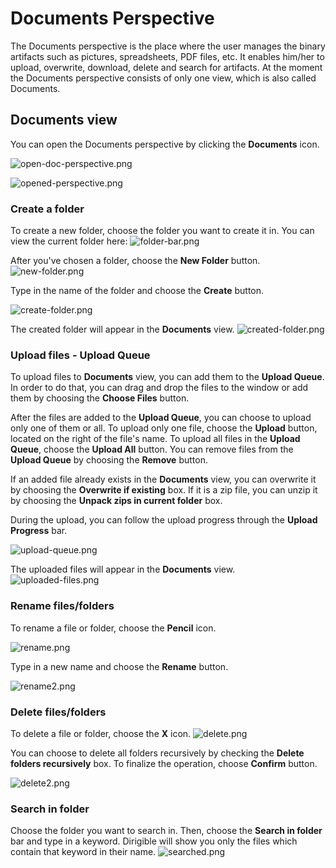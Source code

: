 # Documents Perspective 

The Documents perspective is the place where the user manages the binary artifacts such as pictures, spreadsheets, PDF files, etc. It enables him/her to upload, overwrite, download, delete and search for artifacts.
At the moment the Documents perspective consists of only one view, which is also called Documents.

## Documents view 

You can open the Documents perspective by clicking the **Documents** icon.

 ![open-doc-perspective.png](https://i.imgur.com/QtxGEjX.png)

 ![opened-perspective.png](https://i.imgur.com/Q3seNHi.png)

### Create a folder

To create a new folder, choose the folder you want to create it in. You can view the current folder here:
 ![folder-bar.png](https://i.imgur.com/Q3seNHi.png)

After you've chosen a folder, choose the **New Folder** button. 
 ![new-folder.png](https://i.imgur.com/tdYA6oP.png)

Type in the name of the folder and choose the **Create** button.

 ![create-folder.png](https://i.imgur.com/ZQspFib.png)
    
The created folder will appear in the **Documents** view.
 ![created-folder.png](https://i.imgur.com/aWJaaVH.png)

### Upload files - Upload Queue

To upload files to **Documents** view, you can add them to the **Upload Queue**. In order to do that, you can drag and drop the files to the window or add them by choosing the **Choose Files** button. 

After the files are added to the **Upload Queue**, you can choose to upload only one of them or all. To upload only one file, choose the **Upload** button, located on the right of the file's name. To upload all files in the **Upload Queue**, choose the **Upload All** button. You can remove files from the **Upload Queue** by choosing the **Remove** button. 

If an added file already exists in the **Documents** view, you can overwrite it by choosing the **Overwrite if existing** box. If it is a zip file, you can unzip it by choosing the **Unpack zips in current folder** box.

During the upload, you can follow the upload progress through the **Upload Progress** bar.

![upload-queue.png](https://i.imgur.com/87zrLWg.png)

The uploaded files will appear in the **Documents** view. 
![uploaded-files.png](https://i.imgur.com/s0qp5As.png)

### Rename files/folders 

To rename a file or folder, choose the **Pencil** icon.

![rename.png](https://i.imgur.com/ZRo1qlZ.png)

Type in a new name and choose the **Rename** button.

![rename2.png](https://i.imgur.com/JIQCOpj.png)

### Delete files/folders

To delete a file or folder, choose the **X** icon.
![delete.png](https://i.imgur.com/2BamXEN.png)

You can choose to delete all folders recursively by checking the **Delete folders recursively** box. To finalize the operation, choose **Confirm** button.

![delete2.png](https://i.imgur.com/mt5mATR.png)

### Search in folder

Choose the folder you want to search in. Then, choose the **Search in folder** bar and type in a keyword. Dirigible will show you only the files which contain that keyword in their name.
![searched.png](https://i.imgur.com/D98GwEg.png)
